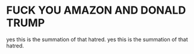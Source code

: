 
# FUCK YOU AMAZON AND DONALD TRUMP
yes this is the summation of that hatred.
yes this is the summation of that hatred.